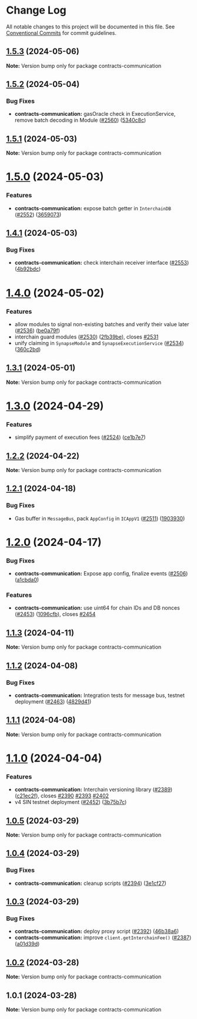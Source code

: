# Change Log

All notable changes to this project will be documented in this file.
See [Conventional Commits](https://conventionalcommits.org) for commit guidelines.

## [1.5.3](https://github.com/synapsecns/sanguine/compare/contracts-communication@1.5.2...contracts-communication@1.5.3) (2024-05-06)

**Note:** Version bump only for package contracts-communication





## [1.5.2](https://github.com/synapsecns/sanguine/compare/contracts-communication@1.5.1...contracts-communication@1.5.2) (2024-05-04)


### Bug Fixes

* **contracts-communication:** gasOracle check in ExecutionService, remove batch decoding in Module ([#2560](https://github.com/synapsecns/sanguine/issues/2560)) ([5340c8c](https://github.com/synapsecns/sanguine/commit/5340c8c8e639cb34a77476047baf6ba39097563f))





## [1.5.1](https://github.com/synapsecns/sanguine/compare/contracts-communication@1.5.0...contracts-communication@1.5.1) (2024-05-03)

**Note:** Version bump only for package contracts-communication





# [1.5.0](https://github.com/synapsecns/sanguine/compare/contracts-communication@1.4.1...contracts-communication@1.5.0) (2024-05-03)


### Features

* **contracts-communication:** expose batch getter in `InterchainDB` ([#2552](https://github.com/synapsecns/sanguine/issues/2552)) ([3659073](https://github.com/synapsecns/sanguine/commit/3659073c8cfe3e3ed09d742b3bcc61db3dc81046))





## [1.4.1](https://github.com/synapsecns/sanguine/compare/contracts-communication@1.4.0...contracts-communication@1.4.1) (2024-05-03)


### Bug Fixes

* **contracts-communication:** check interchain receiver interface ([#2553](https://github.com/synapsecns/sanguine/issues/2553)) ([4b92bdc](https://github.com/synapsecns/sanguine/commit/4b92bdcf95e23b2cad24f935d44bc0b25200a7ae))





# [1.4.0](https://github.com/synapsecns/sanguine/compare/contracts-communication@1.3.1...contracts-communication@1.4.0) (2024-05-02)


### Features

* allow modules to signal non-existing batches and verify their value later ([#2536](https://github.com/synapsecns/sanguine/issues/2536)) ([be0a79f](https://github.com/synapsecns/sanguine/commit/be0a79f0e464e652c831bfa6422521ee528ba2f4))
* interchain guard modules ([#2530](https://github.com/synapsecns/sanguine/issues/2530)) ([2fb39be](https://github.com/synapsecns/sanguine/commit/2fb39be99d4fff6c5dd846680a05973751a375d3)), closes [#2531](https://github.com/synapsecns/sanguine/issues/2531)
* unify claiming in `SynapseModule` and `SynapseExecutionService` ([#2534](https://github.com/synapsecns/sanguine/issues/2534)) ([360c2bd](https://github.com/synapsecns/sanguine/commit/360c2bdb469fe12ee8d3129adb30b397458da149))





## [1.3.1](https://github.com/synapsecns/sanguine/compare/contracts-communication@1.3.0...contracts-communication@1.3.1) (2024-05-01)

**Note:** Version bump only for package contracts-communication





# [1.3.0](https://github.com/synapsecns/sanguine/compare/contracts-communication@1.2.2...contracts-communication@1.3.0) (2024-04-29)


### Features

* simplify payment of execution fees ([#2524](https://github.com/synapsecns/sanguine/issues/2524)) ([ce1b7e7](https://github.com/synapsecns/sanguine/commit/ce1b7e7eb0d17c1ed9512f4c7e248bfd18da80ca))





## [1.2.2](https://github.com/synapsecns/sanguine/compare/contracts-communication@1.2.1...contracts-communication@1.2.2) (2024-04-22)

**Note:** Version bump only for package contracts-communication





## [1.2.1](https://github.com/synapsecns/sanguine/compare/contracts-communication@1.2.0...contracts-communication@1.2.1) (2024-04-18)


### Bug Fixes

* Gas buffer in `MessageBus`, pack `AppConfig` in `ICAppV1` ([#2511](https://github.com/synapsecns/sanguine/issues/2511)) ([1903930](https://github.com/synapsecns/sanguine/commit/19039307c895e6cba8ede3fa1fcf35bc043e21bb))





# [1.2.0](https://github.com/synapsecns/sanguine/compare/contracts-communication@1.1.3...contracts-communication@1.2.0) (2024-04-17)


### Bug Fixes

* **contracts-communication:** Expose app config, finalize events ([#2506](https://github.com/synapsecns/sanguine/issues/2506)) ([a1cbda0](https://github.com/synapsecns/sanguine/commit/a1cbda0baa46bcbc83c896df829bf7f059792401))


### Features

* **contracts-communication:** use uint64 for chain IDs and DB nonces ([#2453](https://github.com/synapsecns/sanguine/issues/2453)) ([1096cfb](https://github.com/synapsecns/sanguine/commit/1096cfb69c8a1d6630255ddab88b4855c3efec8c)), closes [#2454](https://github.com/synapsecns/sanguine/issues/2454)





## [1.1.3](https://github.com/synapsecns/sanguine/compare/contracts-communication@1.1.2...contracts-communication@1.1.3) (2024-04-11)

**Note:** Version bump only for package contracts-communication





## [1.1.2](https://github.com/synapsecns/sanguine/compare/contracts-communication@1.1.1...contracts-communication@1.1.2) (2024-04-08)


### Bug Fixes

* **contracts-communication:** Integration tests for message bus, testnet deployment ([#2463](https://github.com/synapsecns/sanguine/issues/2463)) ([4829d41](https://github.com/synapsecns/sanguine/commit/4829d413951b11041dc0228daccb0d3ac633d08e))





## [1.1.1](https://github.com/synapsecns/sanguine/compare/contracts-communication@1.1.0...contracts-communication@1.1.1) (2024-04-08)

**Note:** Version bump only for package contracts-communication





# [1.1.0](https://github.com/synapsecns/sanguine/compare/contracts-communication@1.0.5...contracts-communication@1.1.0) (2024-04-04)


### Features

* **contracts-communication:** Interchain versioning library ([#2389](https://github.com/synapsecns/sanguine/issues/2389)) ([c21ec2f](https://github.com/synapsecns/sanguine/commit/c21ec2f958feca81f4290f6e5f3c1a04ade2c4e2)), closes [#2390](https://github.com/synapsecns/sanguine/issues/2390) [#2393](https://github.com/synapsecns/sanguine/issues/2393) [#2402](https://github.com/synapsecns/sanguine/issues/2402)
* v4 SIN testnet deployment ([#2452](https://github.com/synapsecns/sanguine/issues/2452)) ([3b75b7c](https://github.com/synapsecns/sanguine/commit/3b75b7cde0db713b95ca38ab2c8d7ca091dae867))





## [1.0.5](https://github.com/synapsecns/sanguine/compare/contracts-communication@1.0.4...contracts-communication@1.0.5) (2024-03-29)

**Note:** Version bump only for package contracts-communication





## [1.0.4](https://github.com/synapsecns/sanguine/compare/contracts-communication@1.0.3...contracts-communication@1.0.4) (2024-03-29)


### Bug Fixes

* **contracts-communication:** cleanup scripts ([#2394](https://github.com/synapsecns/sanguine/issues/2394)) ([3e1cf27](https://github.com/synapsecns/sanguine/commit/3e1cf27824e4dc9c1ec91a6e560da393a1ccbdbd))





## [1.0.3](https://github.com/synapsecns/sanguine/compare/contracts-communication@1.0.2...contracts-communication@1.0.3) (2024-03-29)


### Bug Fixes

* **contracts-communication:** deploy proxy script ([#2392](https://github.com/synapsecns/sanguine/issues/2392)) ([46b38a6](https://github.com/synapsecns/sanguine/commit/46b38a624a4e753ccc1d8d5a217d4139c2d5ca5f))
* **contracts-communication:** improve `client.getInterchainFee()` ([#2387](https://github.com/synapsecns/sanguine/issues/2387)) ([a01d39d](https://github.com/synapsecns/sanguine/commit/a01d39d8311857376d64c9eb866546fa5701ec29))





## [1.0.2](https://github.com/synapsecns/sanguine/compare/contracts-communication@1.0.1...contracts-communication@1.0.2) (2024-03-28)

**Note:** Version bump only for package contracts-communication





## 1.0.1 (2024-03-28)

**Note:** Version bump only for package contracts-communication
